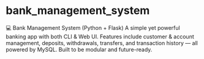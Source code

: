 # bank_management_system
 💻 Bank Management System (Python + Flask) A simple yet powerful banking app with both CLI &amp; Web UI. Features include customer &amp; account management, deposits, withdrawals, transfers, and transaction history — all powered by MySQL. Built to be modular and future-ready.

